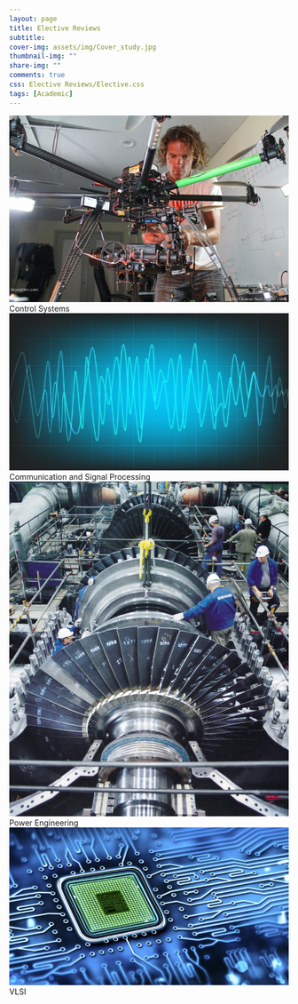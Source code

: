 ```yaml
---
layout: page
title: Elective Reviews
subtitle: 
cover-img: assets/img/Cover_study.jpg
thumbnail-img: ""
share-img: ""
comments: true
css: Elective Reviews/Elective.css
tags: [Academic]
---
```


<div class="myGallery">
  <div class="item">
    <img src="/Elective Reviews/Control.JPG" />
    <span class="caption">Control Systems</span>
  </div>
  <div class="item">
    <img src="/Elective Reviews/Signal.jpg" />
    <span class="caption">Communication and Signal Processing </span>
  </div>
  <div class="item">
    <img src="/Elective Reviews/Power.jpg" />
    <span class="caption">Power Engineering</span>
  </div>
  <div class="item">
    <img src="/Elective Reviews/VLSI.jpg" />
    <span class="caption">VLSI</span>
  </div>
</div>
